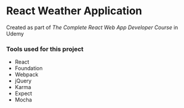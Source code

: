 # React Weather Application


Created as part of *The Complete React Web App Developer Course* in Udemy

### Tools used for this project
- React
- Foundation
- Webpack
- jQuery
- Karma
- Expect
- Mocha
